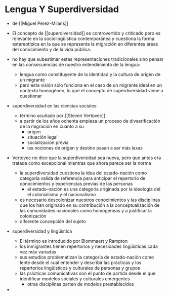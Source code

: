 # Lengua Y Superdiversidad
- de [[Miguel Pérez-Milans]]
- El concepto de [[superdiversidad]] es controvertido y criticado pero es relevante en la sociolingüística contemporánea y cuestiona la forma estereotípica en la que se representa la migración en diferentes áreas del conocimiento y de la vida pública.
- no hay que subestimar estas representaciones tradicionales sino pensar en las consecuencias de nuestro entendimiento de la lengua:
  - lengua como constituyente de la identidad y la cultura de origen de un migrante
  - pero esta visión solo funciona en el caso de un migrante ideal en un contexto homogéneo, lo que el concepto de superdiversidad viene a cuestionar
- superdiversidad en las ciencias sociales:
  - término acuñado por [[Steven Vertovec]]
  - a partir de los años ochenta empieza un proceso de divserificación de la migración en cuanto a su 
    - origen
    - situación legal
    - socialización previa
    - las nociones de origen y destino pasan a ser más laxas
- Vertovec no dice que la superdiversidad sea nueva, pero que antes era tratada como excepcional mientras que ahora parece ser la norma
  - la superdiversidad cuestiona la idea del estado-nación como categoría valida de referencia para anticipar el repertorio de conocimientos y experiencias previas de las personas
    - el estado-nación es una categoría originada por la ideología del el colonialismo y el nacionalismo
  - es necesario descolonizar nuestros conocimientos y las disciplinas que los han originado en su contribución a la conceptualización de las comunidades nacionales como homogéneas y a justificar la colonización
  - diferente concepción del sujeto
- superdiversidad y lingüística
  - El término es introducido por Blommaert y Rampton
  - los inmigrantes tienen repertorios y necesidades lingüísticas cada vez más variadas
  - sus estudios problematizan la categoría de estado-nación como lente desde el cual entender y describir las prácticas y los repertorios lingüísticos y culturales de personas y grupos
  - las prácticas comunicativas son el punto de partida desde el que identificar modelos sociales y culturales emergentes
    - otras disciplinas parten de modelos prestablecidos



- 